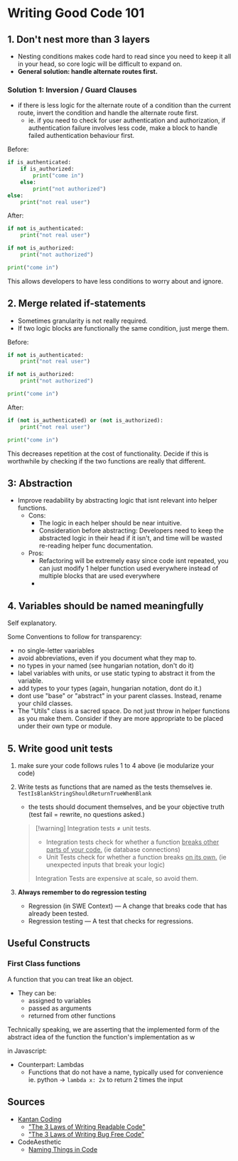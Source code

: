# Writing Good Code 101

## 1. Don't nest more than 3 layers

- Nesting conditions makes code hard to read since you need to keep it all in your head, so core logic will be difficult to expand on.
- **General solution: handle alternate routes first.**

### Solution 1: Inversion / Guard Clauses

- if there is less logic for the alternate route of a condition than the current route, invert the condition and handle the alternate route first.
    - ie. if you need to check for user authentication and authorization, if authentication failure involves less code, make a block to handle failed authentication behaviour first.
  
Before:

```python
if is_authenticated:
    if is_authorized:
        print("come in")
    else:
        print("not authorized")
else:
    print("not real user")
```
  
After:

```python
if not is_authenticated:
    print("not real user")

if not is_authorized: 
    print("not authorized")

print("come in")    
```

This allows developers to have less conditions to worry about and ignore.

## 2. Merge related if-statements

- Sometimes granularity is not really required.
- If two logic blocks are functionally the same condition, just merge them.

Before:

```python
if not is_authenticated:
    print("not real user")

if not is_authorized: 
    print("not authorized")

print("come in")    
```
  
After:

```python
if (not is_authenticated) or (not is_authorized):
    print("not real user")

print("come in")
```

This decreases repetition at the cost of functionality. Decide if this is worthwhile by checking if the two functions are really that different.

## 3: Abstraction

- Improve readability by abstracting logic that isnt relevant into helper functions.
    - Cons:
        - The logic in each helper should be near intuitive.
        - Consideration before abstracting: Developers need to keep the abstracted logic in their head if it isn't, and time will be wasted re-reading helper func documentation.
    - Pros:
        - Refactoring will be extremely easy since code isnt repeated, you can just modify 1 helper function used everywhere instead of multiple blocks that are used everywhere
        -

## 4. Variables should be named meaningfully

Self explanatory.
  
Some Conventions to follow for transparency:

- no single-letter vaariables
- avoid abbreviations, even if you document what they map to.
- no types in your named (see hungarian notation, don't do it)
- label variables with units, or use static typing to abstract it from the variable.
- add types to your types (again, hungarian notation, dont do it.)
- dont use "base" or "abstract" in your parent classes. Instead, rename your child classes.
- The "Utils" class is a sacred space. Do not just throw in helper functions as you make them. Consider if they are more appropriate to be placed under their own type or module.

## 5. Write good unit tests

1. make sure your code follows rules 1 to 4 above (ie modularize your code)
2. Write tests as functions that are named as the tests themselves ie. `TestIsBlankStringShouldReturnTrueWhenBlank`
   - the tests should document themselves, and be your objective truth (test fail = rewrite, no questions asked.)

    >[!warning] Integration tests ≠ unit tests.
    >
    > - Integration tests check for whether a function <u>breaks other parts of your code.</u> (ie database connections)
    > - Unit Tests check for whether a function breaks <u>on its own.</u> (ie unexpected inputs that break your logic)
    >  
    > Integration Tests are expensive at scale, so avoid them.

3. **Always remember to do regression testing**
    - Regression (in SWE Context) &#8212; A change that breaks code that has already been tested.
    - Regression testing &#8212; A test that checks for regressions.

## Useful Constructs

### First Class functions

A function that you can treat like an object.

- They can be:
    - assigned to variables
    - passed as arguments
    - returned from other functions

Technically speaking, we are asserting that the implemented form of the  abstract idea of the function  the function's implementation as w

in Javascript:

- Counterpart: Lambdas
    - Functions that do not have a name, typically used for convenience ie. python &#8594; `lambda x: 2x` to return 2 times the input

## Sources

- [Kantan Coding](https://www.youtube.com/@kantancoding)
    - ["The 3 Laws of Writing Readable Code"](https://youtu.be/-AzSRHiV9Cc?si=wqGkZDYRm8szBAJf)
    - ["The 3 Laws of Writing Bug Free Code"](https://youtu.be/-AzSRHiV9Cc?si=wqGkZDYRm8szBAJf)
- CodeAesthetic
    - [Naming Things in Code](https://youtu.be/-J3wNP6u5YU?si=G0FyYg6O9J7D5MXe)
